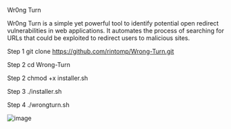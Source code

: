 Wr0ng Turn

Wr0ng Turn is a simple yet powerful tool to identify potential open redirect vulnerabilities in web applications. It automates the process of searching for URLs that could be exploited to redirect users to malicious sites.

Step 1
git clone https://github.com/rintomp/Wrong-Turn.git

Step 2
cd Wrong-Turn

Step 2
chmod +x installer.sh

Step 3
./installer.sh

Step 4
./wrongturn.sh

![image](https://github.com/rintomp/Wrong-Turn/assets/89894914/41034a87-b001-4da0-ba49-0c3a8c24d394)
